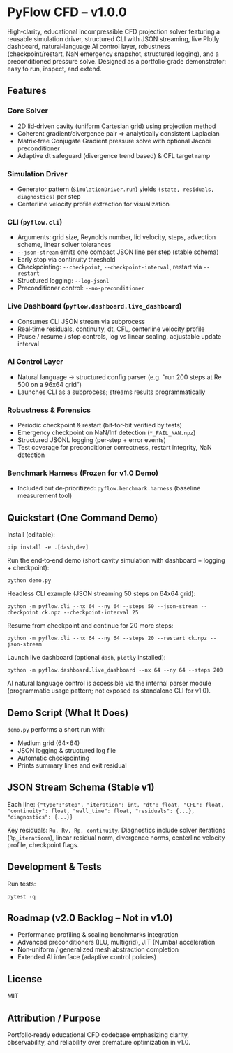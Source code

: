 # PyFlow CFD – v1.0.0

High‑clarity, educational incompressible CFD projection solver featuring a reusable simulation driver, structured CLI with JSON streaming, live Plotly dashboard, natural‑language AI control layer, robustness (checkpoint/restart, NaN emergency snapshot, structured logging), and a preconditioned pressure solve. Designed as a portfolio‑grade demonstrator: easy to run, inspect, and extend.

## Features

### Core Solver
* 2D lid‑driven cavity (uniform Cartesian grid) using projection method
* Coherent gradient/divergence pair ⇒ analytically consistent Laplacian
* Matrix‑free Conjugate Gradient pressure solve with optional Jacobi preconditioner
* Adaptive dt safeguard (divergence trend based) & CFL target ramp

### Simulation Driver
* Generator pattern (`SimulationDriver.run`) yields `(state, residuals, diagnostics)` per step
* Centerline velocity profile extraction for visualization

### CLI (`pyflow.cli`)
* Arguments: grid size, Reynolds number, lid velocity, steps, advection scheme, linear solver tolerances
* `--json-stream` emits one compact JSON line per step (stable schema)
* Early stop via continuity threshold
* Checkpointing: `--checkpoint`, `--checkpoint-interval`, restart via `--restart`
* Structured logging: `--log-jsonl`
* Preconditioner control: `--no-preconditioner`

### Live Dashboard (`pyflow.dashboard.live_dashboard`)
* Consumes CLI JSON stream via subprocess
* Real‑time residuals, continuity, dt, CFL, centerline velocity profile
* Pause / resume / stop controls, log vs linear scaling, adjustable update interval

### AI Control Layer
* Natural language → structured config parser (e.g. “run 200 steps at Re 500 on a 96x64 grid”)
* Launches CLI as a subprocess; streams results programmatically

### Robustness & Forensics
* Periodic checkpoint & restart (bit‑for‑bit verified by tests)
* Emergency checkpoint on NaN/Inf detection (`*_FAIL_NAN.npz`)
* Structured JSONL logging (per‑step + error events)
* Test coverage for preconditioner correctness, restart integrity, NaN detection

### Benchmark Harness (Frozen for v1.0 Demo)
* Included but de‑prioritized: `pyflow.benchmark.harness` (baseline measurement tool)

## Quickstart (One Command Demo)

Install (editable):
```
pip install -e .[dash,dev]
```

Run the end‑to‑end demo (short cavity simulation with dashboard + logging + checkpoint):
```
python demo.py
```

Headless CLI example (JSON streaming 50 steps on 64x64 grid):
```
python -m pyflow.cli --nx 64 --ny 64 --steps 50 --json-stream --checkpoint ck.npz --checkpoint-interval 25
```

Resume from checkpoint and continue for 20 more steps:
```
python -m pyflow.cli --nx 64 --ny 64 --steps 20 --restart ck.npz --json-stream
```

Launch live dashboard (optional `dash`, `plotly` installed):
```
python -m pyflow.dashboard.live_dashboard --nx 64 --ny 64 --steps 200
```

AI natural language control is accessible via the internal parser module (programmatic usage pattern; not exposed as standalone CLI for v1.0).

## Demo Script (What It Does)
`demo.py` performs a short run with:
* Medium grid (64×64)
* JSON logging & structured log file
* Automatic checkpointing
* Prints summary lines and exit residual

## JSON Stream Schema (Stable v1)
Each line: `{"type":"step", "iteration": int, "dt": float, "CFL": float, "continuity": float, "wall_time": float, "residuals": {...}, "diagnostics": {...}}`

Key residuals: `Ru, Rv, Rp, continuity`. Diagnostics include solver iterations (`Rp_iterations`), linear residual norm, divergence norms, centerline velocity profile, checkpoint flags.

## Development & Tests
Run tests:
```
pytest -q
```

## Roadmap (v2.0 Backlog – Not in v1.0)
* Performance profiling & scaling benchmarks integration
* Advanced preconditioners (ILU, multigrid), JIT (Numba) acceleration
* Non‑uniform / generalized mesh abstraction completion
* Extended AI interface (adaptive control policies)

## License
MIT

## Attribution / Purpose
Portfolio‑ready educational CFD codebase emphasizing clarity, observability, and reliability over premature optimization in v1.0.

